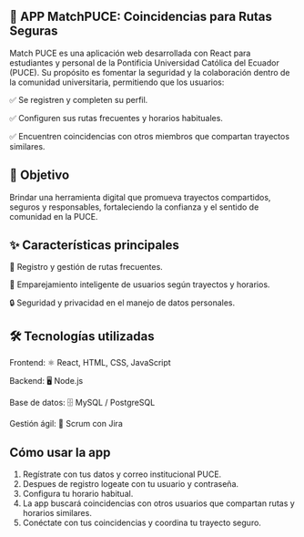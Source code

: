## 🚗 APP MatchPUCE: Coincidencias para Rutas Seguras

Match PUCE es una aplicación web desarrollada con React para estudiantes y personal de la Pontificia Universidad Católica del Ecuador (PUCE).
Su propósito es fomentar la seguridad y la colaboración dentro de la comunidad universitaria, permitiendo que los usuarios:

✅ Se registren y completen su perfil.

✅ Configuren sus rutas frecuentes y horarios habituales.

✅ Encuentren coincidencias con otros miembros que compartan trayectos similares.

## 🎯 Objetivo

Brindar una herramienta digital que promueva trayectos compartidos, seguros y responsables, fortaleciendo la confianza y el sentido de comunidad en la PUCE.

## ✨ Características principales

📝 Registro y gestión de rutas frecuentes.

🔎 Emparejamiento inteligente de usuarios según trayectos y horarios.

🔒 Seguridad y privacidad en el manejo de datos personales.

## 🛠️ Tecnologías utilizadas

Frontend: ⚛️ React, HTML, CSS, JavaScript

Backend: 🖥️ Node.js

Base de datos: 🗄️ MySQL / PostgreSQL

Gestión ágil: 📌 Scrum con Jira


## Cómo usar la app

1. Regístrate con tus datos y correo institucional PUCE.
2. Despues de registro logeate con tu usuario y contraseña.
3. Configura tu horario habitual.
4. La app buscará coincidencias con otros usuarios que compartan rutas y horarios similares.
5. Conéctate con tus coincidencias y coordina tu trayecto seguro.

